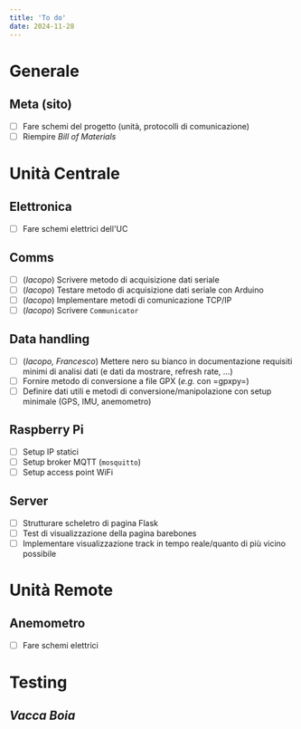 ```yaml
---
title: 'To do'
date: 2024-11-28
---
```


<!--more-->
# Generale
## Meta (sito)
 - [ ] Fare schemi del progetto (unità, protocolli di comunicazione)
 - [ ] Riempire *Bill of Materials*

# Unità Centrale
## Elettronica
 - [ ] Fare schemi elettrici dell'UC 
## Comms
 - [ ] (*Iacopo*) Scrivere metodo di acquisizione dati seriale
 - [ ] (*Iacopo*) Testare metodo di acquisizione dati seriale con Arduino
 - [ ] (*Iacopo*) Implementare metodi di comunicazione TCP/IP
 - [ ] (*Iacopo*) Scrivere `Communicator`
 
## Data handling
 - [ ] (*Iacopo, Francesco*) Mettere nero su bianco in documentazione
       requisiti minimi di analisi dati (e dati da mostrare, refresh
       rate, ...)
 - [ ] Fornire metodo di conversione a file GPX (*e.g.* con =gpxpy=) 
 - [ ] Definire dati utili e metodi di conversione/manipolazione con
       setup minimale (GPS, IMU, anemometro)
	   
## Raspberry Pi
 - [ ] Setup IP statici
 - [ ] Setup broker MQTT (`mosquitto`)
 - [ ] Setup access point WiFi
 
## Server
 - [ ] Strutturare scheletro di pagina Flask
 - [ ] Test di visualizzazione della pagina barebones
 - [ ] Implementare visualizzazione track in tempo reale/quanto di più
       vicino possibile

# Unità Remote
## Anemometro
 - [ ] Fare schemi elettrici 
 
# Testing
## *Vacca Boia*


